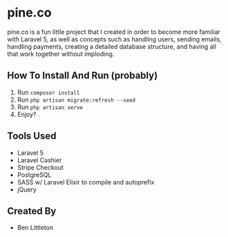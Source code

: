 # pine.co
pine.co is a fun little project that I created in order to become more familiar with Laravel 5, as well as concepts such as handling users, sending emails, handling payments, creating a detailed database structure, and having all that work together without imploding.

## How To Install And Run (probably)

1. Run ```composer install```
2. Run ```php artisan migrate:refresh --seed```
3. Run ```php artisan serve```
4. Enjoy?

## Tools Used

* Laravel 5
* Laravel Cashier
* Stripe Checkout
* PostgreSQL
* SASS w/ Laravel Elixir to compile and autoprefix
* jQuery

## Created By

* Ben Littleton
